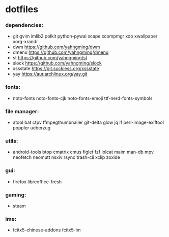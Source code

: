 # dotfiles

### dependencies:

- git gvim imlib2 polkit python-pywal xcape xcompmgr xdo xwallpaper xorg-xrandr
- dwm https://github.com/yahngming/dwm
- dmenu https://github.com/yahngming/dmenu
- st https://github.com/yahngming/st
- slock https://github.com/yahngming/slock
- xssstate https://git.suckless.org/xssstate
- yay https://aur.archlinux.org/yay.git

### fonts:
- noto-fonts noto-fonts-cjk noto-fonts-emoji ttf-nerd-fonts-symbols

### file manager:
- atool bat ctpv ffmpegthumbnailer git-delta glow jq lf perl-image-exiftool poppler ueberzug

### utils:
- android-tools btop cmatrix cmus figlet fzf lolcat maim man-db mpv neofetch neomutt nsxiv rsync trash-cli xclip zoxide

### gui:
- firefox libreoffice-fresh

### gaming:
- steam

### ime:
- fcitx5-chinese-addons fcitx5-im
